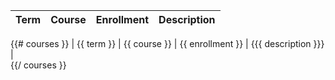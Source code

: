 | Term | Course | Enrollment | Description |
|-----|-------|:--------:|----------|
{{# courses }}
| {{ term }} | {{ course }} | {{ enrollment }} | {{{ description }}} |  
{{/ courses }}

